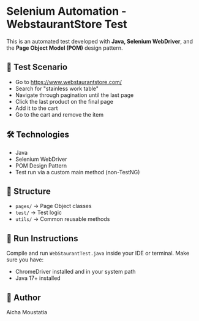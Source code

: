 # Selenium Automation - WebstaurantStore Test

This is an automated test developed with **Java, Selenium WebDriver**, and the **Page Object Model (POM)** design pattern.

## 🧪 Test Scenario

- Go to https://www.webstaurantstore.com/
- Search for "stainless work table"
- Navigate through pagination until the last page
- Click the last product on the final page
- Add it to the cart
- Go to the cart and remove the item

## 🛠 Technologies

- Java
- Selenium WebDriver
- POM Design Pattern
- Test run via a custom main method (non-TestNG)

## 📁 Structure

- `pages/` → Page Object classes
- `test/` → Test logic
- `utils/` → Common reusable methods

## 🚀 Run Instructions

Compile and run `WebStaurantTest.java` inside your IDE or terminal. Make sure you have:

- ChromeDriver installed and in your system path
- Java 17+ installed

## 👤 Author

Aicha Moustatia
